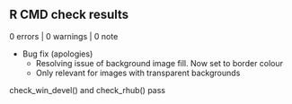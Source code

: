## R CMD check results

0 errors | 0 warnings | 0 note

* Bug fix (apologies)
  * Resolving issue of background image fill. Now set to border colour
  * Only relevant for images with transparent backgrounds

check_win_devel() and check_rhub() pass
